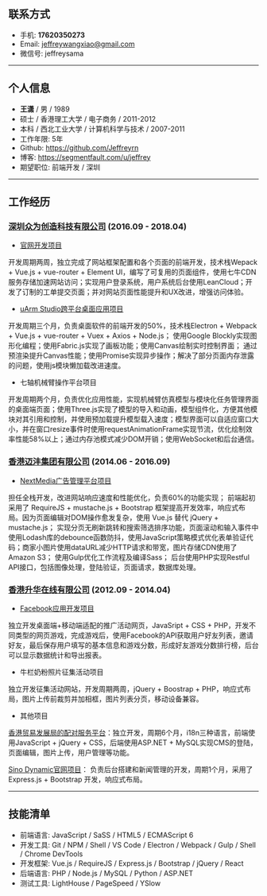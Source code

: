 ## 联系方式

- 手机: **17620350273**
- Email: jeffreywangxiao@gmail.com
- 微信号: jeffreysama

---

## 个人信息

- **王潇** / 男 / 1989
- 硕士 / 香港理工大学 / 电子商务 / 2011-2012
- 本科 / 西北工业大学 / 计算机科学与技术 / 2007-2011
- 工作年限: 5年
- Github: <https://github.com/Jeffreyrn>
- 博客: <https://segmentfault.com/u/jeffrey>
- 期望职位: 前端开发 / 深圳

---

## 工作经历

### [深圳众为创造科技有限公司](https://www.ufactory.cc) (2016.09 - 2018.04)

- [官网开发项目](https://www.ufactory.cc)

开发周期两周，独立完成了网站框架配置和各个页面的前端开发，技术栈Wepack + Vue.js + vue-router + Element UI，编写了可复用的页面组件，使用七牛CDN服务存储加速网站访问；实现用户登录系统，用户系统后台使用LeanCloud；开发了订制的工单提交页面；并对网站页面性能提升和UX改进，增强访问体验。

- [uArm Studio跨平台桌面应用项目](https://www.ufactory.cc/#/en/support/)

开发周期三个月，负责桌面软件的前端开发的50%，技术栈Electron + Webpack + Vue.js + vue-router + Vuex + Axios + Node.js；
使用Google Blockly实现图形化编程；使用Fabric.js实现了画板功能；使用Canvas绘制实时控制界面；
通过预渲染提升Canvas性能；使用Promise实现异步操作；解决了部分页面内存泄露的问题，使用js模块懒加载改进速度。

- 七轴机械臂操作平台项目

开发周期两个月，负责优化应用性能，实现机械臂仿真模型与模块化任务管理界面的桌面端页面；使用Three.js实现了模型的导入和动画，模型组件化，方便其他模块对其引用和控制，并使用预加载提升模型载入速度；模型界面可以自适应窗口大小，并在窗口resize事件时使用requestAnimationFrame实现节流，优化绘制效率性能58%以上；通过内存池模式减少DOM开销；使用WebSocket和后台通信。

### [香港迈沣集团有限公司](https://www.madmadgroup.com/) (2014.06 - 2016.09)

- [NextMedia广告管理平台项目](http://uat.nextclassified.com/nmadv_admin/)

担任全栈开发，改进网站响应速度和性能优化，负责60%的功能实现；
前端起初采用了 RequireJS + mustache.js + Bootstrap 框架提高开发效率，响应式布局。因为页面编辑对DOM操作愈发复杂，使用 Vue.js 替代 jQuery + mustache.js；
实现分页无刷新跳转和搜索筛选排序功能，页面滚动和输入事件中使用Lodash库的debounce函数防抖，使用JavaScript策略模式优化表单验证代码；商家小图片使用dataURL减少HTTP请求和带宽，图片存储CDN使用了Amazon S3；
使用Gulp优化工作流程及编译Sass；
后台使用PHP实现Restful API接口，包括图像处理，登陆验证，页面请求，数据库处理。

### [香港升华在线有限公司](https://www.youfind.hk/seo-online.html) (2012.09 - 2014.04)

- [Facebook应用开发项目](https://www.facebook.com/istorejw/)

独立开发桌面端+移动端适配的推广活动网页，JavaSript + CSS + PHP，开发不同类型的网页游戏，完成游戏后，使用Facebook的API获取用户好友列表，邀请好友，最后保存用户填写的基本信息和游戏分数，形成好友游戏分数排行榜，后台可以显示数据统计和导出报表。

- 牛栏奶粉照片征集活动项目

独立开发征集活动网站，开发周期两周，jQuery + Boostrap + PHP，响应式布局，图片上传前裁剪并加相框，图片列表分页，移动设备兼容。

- 其他项目

[香港贸易发展局的配对服务平台](http://businessmatching.hktdc.com/en/index.html)：独立开发，周期6个月，i18n三种语言，前端使用JavaScript + jQuery + CSS，后端使用ASP.NET + MySQL实现CMS的登陆，页面编辑，图片上传，用户管理等功能。

[Sino Dynamic官网项目](http://www.sinodynamic.com)： 负责后台搭建和新闻管理的开发，周期1个月，采用了Express.js + Bootstrap 开发，响应式布局。

---

## 技能清单

- 前端语言: JavaScript / SaSS / HTML5 / ECMAScript 6
- 开发工具: Git / NPM / Shell / VS Code / Electron / Webpack / Gulp / Shell / Chrome DevTools
- 开发框架: Vue.js / RequireJS / Express.js / Bootstrap / jQuery / React
- 后端语言: PHP / Node.js / MySQL / Python / ASP.NET
- 测试工具: LightHouse / PageSpeed / YSlow

